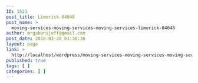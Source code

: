 ```yaml
---
ID: 1521
post_title: Limerick 04048
post_name: >
  moving-services-moving-services-moving-services-limerick-04048
author: mrgabonijeff@gmail.com
post_date: 2018-03-28 01:36:36
layout: page
link: >
  http://localhost/wordpress/moving-services-moving-services-moving-services-limerick-04048/
published: true
tags: [ ]
categories: [ ]
---
```

